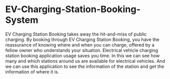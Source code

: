 # EV-Charging-Station-Booking-System
EV Charging Station Booking takes away the hit-and-miss of public charging. By booking through EV Charging Station Booking, you have the reassurance of knowing where and when you can charge, offered by a fellow owner who understands your situation. Electrical vehicle charging station booking application usage saves you time. In this we can see how many and which stations around us are available for electrical vehicles. And we can use this application to see the information of the station and get the information of where it is.
